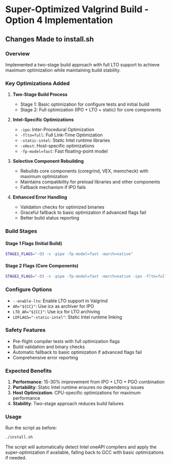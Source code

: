 # Super-Optimized Valgrind Build - Option 4 Implementation

## Changes Made to install.sh

### Overview
Implemented a two-stage build approach with full LTO support to achieve maximum optimization while maintaining build stability.

### Key Optimizations Added

1. **Two-Stage Build Process**
   - Stage 1: Basic optimization for configure tests and initial build
   - Stage 2: Full optimization (IPO + LTO + static) for core components

2. **Intel-Specific Optimizations**
   - `-ipo`: Inter-Procedural Optimization
   - `-flto=full`: Full Link-Time Optimization
   - `-static-intel`: Static Intel runtime libraries
   - `-xHost`: Host-specific optimizations
   - `-fp-model=fast`: Fast floating-point model

3. **Selective Component Rebuilding**
   - Rebuilds core components (coregrind, VEX, memcheck) with maximum optimization
   - Maintains compatibility for preload libraries and other components
   - Fallback mechanism if IPO fails

4. **Enhanced Error Handling**
   - Validation checks for optimized binaries
   - Graceful fallback to basic optimization if advanced flags fail
   - Better build status reporting

### Build Stages

#### Stage 1 Flags (Initial Build)
```bash
STAGE1_FLAGS="-O3 -v -pipe -fp-model=fast -march=native"
```

#### Stage 2 Flags (Core Components)
```bash
STAGE2_FLAGS="-O3 -v -pipe -fp-model=fast -march=native -ipo -flto=full -static-intel -xHost"
```

### Configure Options
- `--enable-lto`: Enable LTO support in Valgrind
- `AR="${CC}"`: Use icx as archiver for IPO
- `LTO_AR="${CC}"`: Use icx for LTO archiving
- `LDFLAGS="-static-intel"`: Static Intel runtime linking

### Safety Features
- Pre-flight compiler tests with full optimization flags
- Build validation and binary checks
- Automatic fallback to basic optimization if advanced flags fail
- Comprehensive error reporting

### Expected Benefits
1. **Performance**: 15-30% improvement from IPO + LTO + PGO combination
2. **Portability**: Static Intel runtime ensures no dependency issues
3. **Host Optimization**: CPU-specific optimizations for maximum performance
4. **Stability**: Two-stage approach reduces build failures

### Usage
Run the script as before:
```bash
./install.sh
```

The script will automatically detect Intel oneAPI compilers and apply the super-optimization if available, falling back to GCC with basic optimizations if needed.
